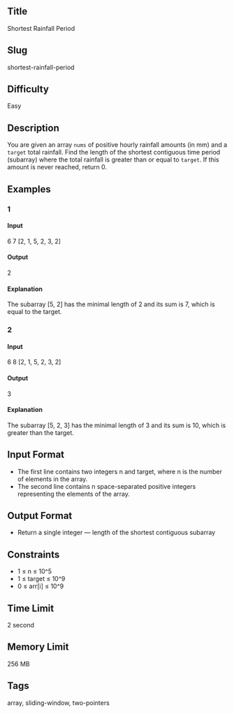 ## Title

Shortest Rainfall Period

## Slug

shortest-rainfall-period

## Difficulty

Easy

## Description

You are given an array `nums` of positive hourly rainfall amounts (in mm) and a `target` total rainfall. Find the length of the shortest contiguous time period (subarray) where the total rainfall is greater than or equal to `target`. If this amount is never reached, return 0.

## Examples

### 1

#### Input

6 7
[2, 1, 5, 2, 3, 2]

#### Output

2

#### Explanation

The subarray [5, 2] has the minimal length of 2 and its sum is 7, which is equal to the target.

### 2

#### Input

6 8
[2, 1, 5, 2, 3, 2]

#### Output

3

#### Explanation

The subarray [5, 2, 3] has the minimal length of 3 and its sum is 10, which is greater than the target.

## Input Format

- The first line contains two integers n and target, where n is the number of elements in the array.
- The second line contains n space-separated positive integers representing the elements of the array.

## Output Format

- Return a single integer — length of the shortest contiguous subarray

## Constraints

- 1 ≤ n ≤ 10^5
- 1 ≤ target ≤ 10^9
- 0 ≤ arr[i] ≤ 10^9

## Time Limit

2 second

## Memory Limit

256 MB

## Tags

array, sliding-window, two-pointers
